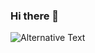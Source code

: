 ### Hi there 👋

<img src="https://github.com/dchorn/dchorn/blob/main/images/stat.svg" alt="Alternative Text"/>
<!-- Example: <img src="https://github.com/avinal/avinal/blob/main/images/stat.svg" alt="Avinal WakaTime Activity"/> -->

<!--
<img src="https://github.com/dchorn/dchorn/blob/main/images/stat.svg" alt="Alternative Text"/>
Example: <img src="https://github.com/avinal/avinal/blob/main/images/stat.svg" alt="Avinal WakaTime Activity"/>
-->
<!--
**dchorn/dchorn** is a ✨ _special_ ✨ repository because its `README.md` (this file) appears on your GitHub profile.

Here are some ideas to get you started:

- 🔭 I’m currently working on ...
- 🌱 I’m currently learning ...
- 👯 I’m looking to collaborate on ...
- 🤔 I’m looking for help with ...
- 💬 Ask me about ...
- 📫 How to reach me: ...
- 😄 Pronouns: ...
- ⚡ Fun fact: ...
-->
